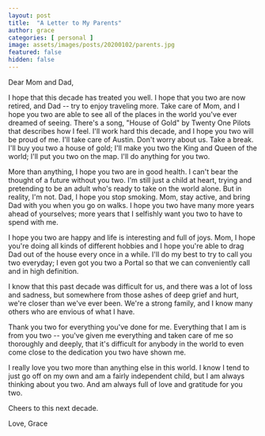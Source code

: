 ```yaml
---
layout: post
title:  "A Letter to My Parents"
author: grace
categories: [ personal ]
image: assets/images/posts/20200102/parents.jpg
featured: false
hidden: false
---
```


Dear Mom and Dad,

I hope that this decade has treated you well. I hope that you two are now retired,
and Dad -- try to enjoy traveling more. Take care of Mom, and I hope you two are able to see
all of the places in the world you've ever dreamed of seeing. There's a song, "House of Gold"
by Twenty One Pilots that describes how I feel. I'll work hard this decade, and I hope you
two will be proud of me. I'll take care of Austin. Don't worry about us. Take a break. I'll buy you two
a house of gold; I'll make you two the King and Queen of the world; I'll put you two on the map. I'll do anything
for you two.

More than anything, I hope you two are in good health. I can't bear the thought of a future without you two.
I'm still just a child at heart, trying and pretending to be an adult who's ready to take on the world alone.
But in reality, I'm not. Dad, I hope you stop smoking. Mom, stay active, and bring Dad with you
when you go on walks. I hope you two have many more years ahead of yourselves; more years that I selfishly
want you two to have to spend with me.

I hope you two are happy and life is interesting and full of joys. Mom, I hope you're doing all kinds of
different hobbies and I hope you're able to drag Dad out of the house every once in a while. I'll do my best to try to call you two
everyday; I even got you two a Portal so that we can conveniently call and in high definition.

I know that this past decade was difficult for us, and there was a lot of loss and sadness, but somewhere from
those ashes of deep grief and hurt, we're closer than we've ever been. We're a strong family,
and I know many others who are envious of what I have.

Thank you two for everything you've done for me. Everything that I am is from you two -- you've given me
everything and taken care of me so thoroughly and deeply, that it's difficult for anybody in the world
to even come close to the dedication you two have shown me.

I really love you two more than anything else in this world. I know I tend to just go off on my own
and am a fairly independent child, but I am always thinking about you two. And am always full of love and gratitude
for you two.

Cheers to this next decade.

Love,
Grace
